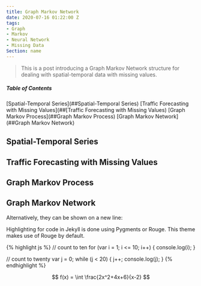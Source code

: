 ```yaml
---
title: Graph Markov Network
date: 2020-07-16 01:22:00 Z
tags:
- Graph
- Markov
- Neural Network
- Missing Data
Section: name
---
```


> This is a post introducing a Graph Markov Network structure for dealing with spatial-temporal data with missing values.

##### Table of Contents  
 
[Spatial-Temporal Series](##Spatial-Temporal Series)
[Traffic Forecasting with Missing Values](##[Traffic Forecasting with Missing Values)
[Graph Markov Process](##Graph Markov Process)
[Graph Markov Network](##Graph Markov Network)


## Spatial-Temporal Series
## Traffic Forecasting with Missing Values
## Graph Markov Process
## Graph Markov Network 

Alternatively, they can be shown on a new line:


Highlighting for code in Jekyll is done using Pygments or Rouge. This theme makes use of Rouge by default.

{% highlight js %}
// count to ten
for (var i = 1; i <= 10; i++) {
    console.log(i);
}

// count to twenty
var j = 0;
while (j < 20) {
    j++;
    console.log(j);
}
{% endhighlight %}

$$ f(x) = \int \frac{2x^2+4x+6}{x-2} $$